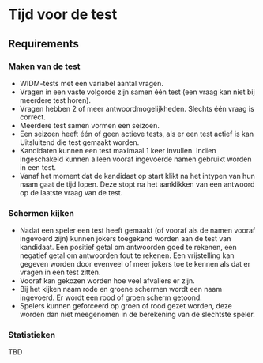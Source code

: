 # Tijd voor de test

## Requirements

### Maken van de test

- WIDM-tests met een variabel aantal vragen.
- Vragen in een vaste volgorde zijn samen één test (een vraag kan niet bij 
meerdere test horen).
- Vragen hebben 2 of meer antwoordmogelijkheden. Slechts één vraag is correct.
- Meerdere test samen vormen een seizoen.
- Een seizoen heeft één of geen actieve tests, als er een test actief is kan 
Uitsluitend die test gemaakt worden.
- Kandidaten kunnen een test maximaal 1 keer invullen. Indien ingeschakeld 
kunnen alleen vooraf ingevoerde namen gebruikt worden in een test.
- Vanaf het moment dat de kandidaat op start klikt na het intypen van hun naam 
gaat de tijd lopen. Deze stopt na het aanklikken van een antwoord op de laatste 
vraag van de test.


### Schermen kijken

- Nadat een speler een test heeft gemaakt (of vooraf als de namen vooraf 
ingevoerd zijn) kunnen jokers toegekend worden aan de test van kandidaat. Een 
positief getal om antwoorden goed te rekenen, een negatief getal om 
antwoorden fout te rekenen. Een vrijstelling kan gegeven worden door evenveel 
of meer jokers toe te kennen als dat er vragen in een test zitten.
- Vooraf kan gekozen worden hoe veel afvallers er zijn.
- Bij het kijken naam rode en groene schermen wordt een naam ingevoerd. Er 
wordt een rood of groen scherm getoond.
- Spelers kunnen geforceerd op groen of rood gezet worden, deze worden dan niet 
meegenomen in de berekening van de slechtste speler.



### Statistieken

TBD

